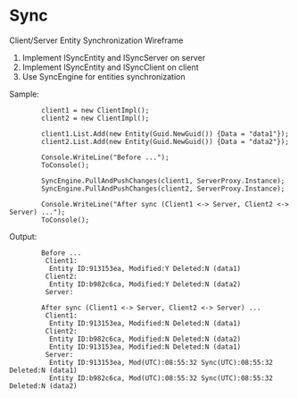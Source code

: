 Sync
====

Client/Server Entity Synchronization Wireframe

1. Implement ISyncEntity and ISyncServer on server
2. Implement ISyncEntity and ISyncClient on client
3. Use SyncEngine for entities synchronization

Sample:

            client1 = new ClientImpl();
            client2 = new ClientImpl();

            client1.List.Add(new Entity(Guid.NewGuid()) {Data = "data1"});
            client2.List.Add(new Entity(Guid.NewGuid()) {Data = "data2"});

            Console.WriteLine("Before ...");
            ToConsole();

            SyncEngine.PullAndPushChanges(client1, ServerProxy.Instance);
            SyncEngine.PullAndPushChanges(client2, ServerProxy.Instance);

            Console.WriteLine("After sync (Client1 <-> Server, Client2 <-> Server) ...");
            ToConsole();
            
            
Output:

            Before ...
             Client1:
              Entity ID:913153ea, Modified:Y Deleted:N (data1)
             Client2:
              Entity ID:b982c6ca, Modified:Y Deleted:N (data2)
             Server:
            
            After sync (Client1 <-> Server, Client2 <-> Server) ...
             Client1:
              Entity ID:913153ea, Modified:N Deleted:N (data1)
             Client2:
              Entity ID:b982c6ca, Modified:N Deleted:N (data2)
              Entity ID:913153ea, Modified:N Deleted:N (data1)
             Server:
              Entity ID:913153ea, Mod(UTC):08:55:32 Sync(UTC):08:55:32 Deleted:N (data1)
              Entity ID:b982c6ca, Mod(UTC):08:55:32 Sync(UTC):08:55:32 Deleted:N (data2)
